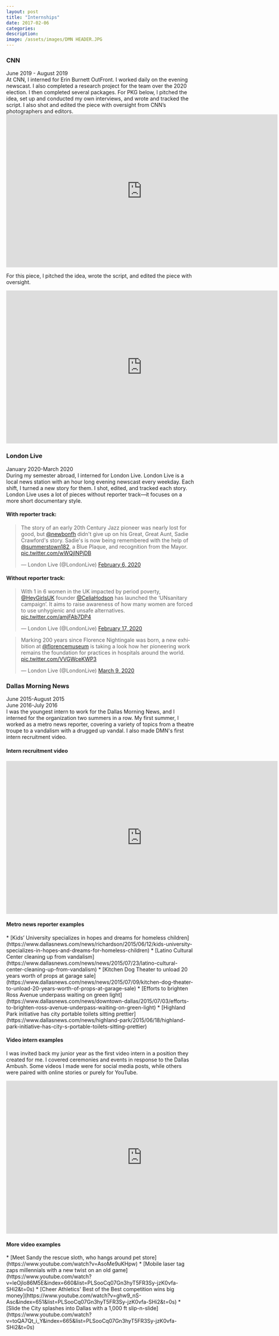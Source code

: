 ```yaml
---
layout: post
title: "Internships"
date: 2017-02-06
categories:
description:
image: /assets/images/DMN HEADER.JPG
---
```

<h3>CNN</h3>
June 2019  - August 2019
<div>
</div>
At CNN, I interned for Erin Burnett OutFront. I worked daily on the evening newscast. I also completed a research project for the team over the 2020 election. I then completed several packages. For PKG below, I pitched the idea, set up and conducted my own interviews, and wrote and tracked the script. I also shot and edited the piece with oversight from CNN’s photographers and editors.

<iframe width="728" height="410" src="https://www.youtube.com/embed/9Iz6lXwBtU4" frameborder="0" allow="accelerometer; autoplay; encrypted-media; gyroscope; picture-in-picture" allowfullscreen></iframe>

For this piece, I pitched the idea, wrote the script, and edited the piece with oversight.

<iframe width="728" height="410" src="https://www.youtube.com/embed/_unsA0iq_c8" frameborder="0" allow="accelerometer; autoplay; encrypted-media; gyroscope; picture-in-picture" allowfullscreen></iframe>

<h3>London Live</h3>
January 2020-March 2020
<div>
</div>
During my semester abroad, I interned for London Live. London Live is a local news station with an hour long evening newscast every weekday. Each shift, I turned a new story for them. I shot, edited, and tracked each story. London Live uses a lot of pieces without reporter track—it focuses on a more short documentary style.
<div>
</div>
<h4>With reporter track:</h4>
<blockquote class="twitter-tweet"><p lang="en" dir="ltr">The story of an early 20th Century Jazz pioneer was nearly lost for good, but <a href="https://twitter.com/newbonfh?ref_src=twsrc%5Etfw">@newbonfh</a> didn&#39;t give up on his Great, Great Aunt, Sadie Crawford&#39;s story. Sadie&#39;s is now being remembered with the help of <a href="https://twitter.com/summerstown182?ref_src=twsrc%5Etfw">@summerstown182</a>, a Blue Plaque, and recognition from the Mayor. <a href="https://t.co/wWQjINPjDB">pic.twitter.com/wWQjINPjDB</a></p>&mdash; London Live (@LondonLive) <a href="https://twitter.com/LondonLive/status/1225484300201578497?ref_src=twsrc%5Etfw">February 6, 2020</a></blockquote> <script async src="https://platform.twitter.com/widgets.js" charset="utf-8"></script>
<div>
</div>
<h4>Without reporter track:</h4>
<blockquote class="twitter-tweet"><p lang="en" dir="ltr">With 1 in 6 women in the UK impacted by period poverty, <a href="https://twitter.com/HeyGirlsUK?ref_src=twsrc%5Etfw">@HeyGirlsUK</a> founder <a href="https://twitter.com/CeliaHodson?ref_src=twsrc%5Etfw">@CeliaHodson</a> has launched the ‘UNsanitary campaign’. It aims to raise awareness of how many women are forced to use unhygienic and unsafe alternatives. <a href="https://t.co/amjFAb7DP4">pic.twitter.com/amjFAb7DP4</a></p>&mdash; London Live (@LondonLive) <a href="https://twitter.com/LondonLive/status/1229468050186833920?ref_src=twsrc%5Etfw">February 17, 2020</a></blockquote> <script async src="https://platform.twitter.com/widgets.js" charset="utf-8"></script>

<blockquote class="twitter-tweet"><p lang="en" dir="ltr">Marking 200 years since Florence Nightingale was born, a new exhibition at <a href="https://twitter.com/florencemuseum?ref_src=twsrc%5Etfw">@florencemuseum</a> is taking a look how her pioneering work remains the foundation for practices in hospitals around the world. <a href="https://t.co/VVGWceKWP3">pic.twitter.com/VVGWceKWP3</a></p>&mdash; London Live (@LondonLive) <a href="https://twitter.com/LondonLive/status/1237081466892210176?ref_src=twsrc%5Etfw">March 9, 2020</a></blockquote> <script async src="https://platform.twitter.com/widgets.js" charset="utf-8"></script>
<div>
</div>
<div>
</div>
<h3>Dallas Morning News</h3>
June 2015-August 2015
<div>
</div>
June 2016-July 2016
<div>
</div>
I was the youngest intern to work for the Dallas Morning News, and I interned for the organization two summers in a row. My first summer, I worked as a metro news reporter, covering a variety of topics from a theatre troupe to a vandalism with a drugged up vandal. I also made DMN's first intern recruitment video.
<div>
</div>

<h4>Intern recruitment video</h4>
<iframe width="728" height="410" src="https://www.youtube.com/embed/HQjhobrk-hE" frameborder="0" allow="accelerometer; autoplay; encrypted-media; gyroscope; picture-in-picture" allowfullscreen></iframe>

<h4>Metro news reporter examples</h4>
* [Kids’ University specializes in hopes and dreams for homeless children](https://www.dallasnews.com/news/richardson/2015/06/12/kids-university-specializes-in-hopes-and-dreams-for-homeless-children)
* [Latino Cultural Center cleaning up from vandalism](https://www.dallasnews.com/news/news/2015/07/23/latino-cultural-center-cleaning-up-from-vandalism)
* [Kitchen Dog Theater to unload 20 years worth of props at garage sale](https://www.dallasnews.com/news/news/2015/07/09/kitchen-dog-theater-to-unload-20-years-worth-of-props-at-garage-sale)
* [Efforts to brighten Ross Avenue underpass waiting on green light](https://www.dallasnews.com/news/downtown-dallas/2015/07/03/efforts-to-brighten-ross-avenue-underpass-waiting-on-green-light)
* [Highland Park initiative has city portable toilets sitting prettier](https://www.dallasnews.com/news/highland-park/2015/06/18/highland-park-initiative-has-city-s-portable-toilets-sitting-prettier)
<h4>Video intern examples</h4>
<div>
</div>

I was invited back my junior year as the first video intern in a position they created for me. I covered ceremonies and events in response to the Dallas Ambush. Some videos I made were for social media posts, while others were paired with online stories or purely for YouTube.
<div>
</div>

<iframe width="728" height="410" src="https://www.youtube.com/embed/xfgEZlCdGUg" frameborder="0" allow="accelerometer; autoplay; encrypted-media; gyroscope; picture-in-picture" allowfullscreen></iframe>

<h4>More video examples</h4>
* [Meet Sandy the rescue sloth, who hangs around pet store](https://www.youtube.com/watch?v=AsoMe9uKHpw)
* [Mobile laser tag zaps millennials with a new twist on an old game](https://www.youtube.com/watch?v=leOjIo86M5E&index=660&list=PLSooCq07Gn3hyT5FR3Sy-jzK0vfa-SHi2&t=0s)
* [Cheer Athletics' Best of the Best competition wins big money](https://www.youtube.com/watch?v=ghw9_nS-Asc&index=651&list=PLSooCq07Gn3hyT5FR3Sy-jzK0vfa-SHi2&t=0s)
* [Slide the City splashes into Dallas with a 1,000 ft slip-n-slide](https://www.youtube.com/watch?v=toQA7Qt_i_Y&index=665&list=PLSooCq07Gn3hyT5FR3Sy-jzK0vfa-SHi2&t=0s)
